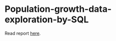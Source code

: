 # Population-growth-data-exploration-by-SQL

Read report [here](https://github.com/MelGalera/Population-growth-data-exploration-by-SQL/blob/main/index.md).
